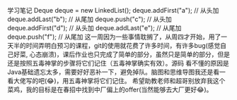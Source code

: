 学习笔记
Deque<String> deque = new LinkedList<String>();
deque.addFirst("a");    // 从头加
deque.addLast("b");     // 从尾加
deque.push("c");        // 从头加
deque.addFirst("d");    // 从头加
deque.addLast("e");     // 从尾加
deque.push("f");        // 从尾加
这一周因为一些事情耽搁了，从周四才开始，用了一天半的时间弄明白预习的课程，git的使用就花费了许多时间，有许多bug(感觉自己好菜,
心态崩溃)，课后作业也只完成了简单的部分，虽然只是简单的部分，但是还是按照五毒神掌的步骤将它们记住（五毒神掌确实有效）。源码
看不懂的原因是Java基础遗忘太多，需要好好恶补一下，避免掉队。脑图和思维导图我还是看一看大佬写的吧(😂)，用五毒神掌将它们记住。
希望助教老师和超哥别放弃我这个菜鸡，我的目标是在春招中找到中厂偏上的offer(当然能够去大厂更好😂)。